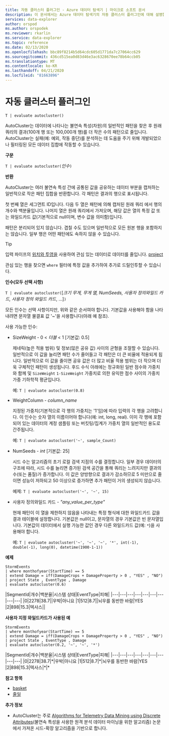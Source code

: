 ```yaml
---
title: 자동 클러스터 플러그인 - Azure 데이터 탐색기 | 마이크로 소프트 문서
description: 이 문서에서는 Azure 데이터 탐색기의 자동 클러스터 플러그인에 대해 설명합니다.
services: data-explorer
author: orspod
ms.author: orspodek
ms.reviewer: rkarlin
ms.service: data-explorer
ms.topic: reference
ms.date: 02/13/2020
ms.openlocfilehash: bbc89f8214b5d64cdc605d1771da7c27064cc629
ms.sourcegitcommit: 436cd515ea0d83d46e3ac6328670ee78b64ccb05
ms.translationtype: MT
ms.contentlocale: ko-KR
ms.lasthandoff: 04/21/2020
ms.locfileid: "81663896"
---
```

# <a name="autocluster-plugin"></a>자동 클러스터 플러그인

```kusto
T | evaluate autocluster()
```

AutoCluster는 데이터에 나타나는 불연속 특성(차원)의 일반적인 패턴을 찾은 후 원래 쿼리의 결과(100개 행 또는 100,000개 행)를 더 작은 수의 패턴으로 줄입니다. AutoCluster는 실패(예: 예외, 작동 중단)를 분석하는 데 도움을 주기 위해 개발되었으나 필터링된 모든 데이터 집합에 작동할 수 있습니다. 

**구문**

`T | evaluate autocluster(`*인수*`)`

**반환**

AutoCluster는 여러 불연속 특성 간에 공통된 값을 공유하는 데이터 부분을 캡처하는 일반적으로 작은 패턴 집합을 반환합니다. 각 패턴은 결과의 행으로 표시됩니다. 

첫 번째 열은 세그먼트 ID입니다. 다음 두 열은 패턴에 의해 캡처된 원래 쿼리 에서 행의 개수와 백분율입니다. 나머지 열은 원래 쿼리에서 가져오며, 해당 값은 열의 특정 값 또는 와일드카드 값(기본적으로 null이며, 변수 값을 의미함)입니다. 

패턴은 분리되어 있지 않습니다. 겹칠 수도 있으며 일반적으로 모든 원본 행을 포함하지는 않습니다. 일부 행은 어떤 패턴에도 속하지 않을 수 있습니다.

> [!TIP]
> 입력 파이프의 [위치와 투영을](./whereoperator.md) 사용하여 관심 있는 데이터로 데이터를 줄입니다. [project](./projectoperator.md)
>
> 관심 있는 행을 찾으면 `where` 필터에 특정 값을 추가하여 추가로 드릴인투할 수 있습니다.

**인수(모두 선택 사항)**

`T | evaluate autocluster(`[*크기 무게,* *무게 열,* *NumSeeds,* *사용자 정의와일드 카드,* *사용자 정의 와일드 카드*, ...]`)`

모든 인수는 선택 사항이지만, 위와 같은 순서여야 합니다. 기본값을 사용해야 함을 나타내려면 문자열 물결표 값 '~'을 사용합니다(아래 예 참조).

사용 가능한 인수:

* SizeWeight - 0 < *더블* < 1 [기본값: 0.5]

    제네릭(높은 적용 범위) 및 정보(많은 공유 값) 사이의 균형을 조절할 수 있습니다. 일반적으로 이 값을 늘리면 패턴 수가 줄어들고 각 패턴은 더 큰 비율에 적용되게 됩니다. 일반적으로 이 값을 줄이면 공유 값은 더 많고 비율 적용 범위는 더 작으며 더욱 구체적인 패턴이 생성됩니다. 후드 수식 아래에는 정규화된 일반 점수와 가중치와 함께 및 `SizeWeight` `1-SizeWeight` 가중치로 의한 유익한 점수 사이의 가중치 가중 기하학적 평균입니다. 

    예: `T | evaluate autocluster(0.8)`

* WeightColumn - *column_name*

    지정된 가중치(기본적으로 각 행의 가중치는 '1'임)에 따라 입력의 각 행을 고려합니다. 이 인수는 숫자 열의 이름이어야 합니다(예: int, long, real). 이미 각 행에 포함되어 있는 데이터의 계정 샘플링 또는 버킷팅/집계가 가중치 열의 일반적인 용도로 간주됩니다.
    
    예: `T | evaluate autocluster('~', sample_Count)` 

* NumSeeds - *int* [기본값: 25] 

    시드 수는 알고리즘의 초기 로컬 검색 지점의 수를 결정합니다. 일부 경우 데이터의 구조에 따라, 시드 수를 늘리면 증가된 검색 공간을 통해 쿼리는 느려지지만 결과의 수(또는 품질)가 증가합니다. 이 값은 양방향으로 결과가 감소하므로 5 미만으로 줄이면 성능이 저하되고 50 이상으로 증가하면 추가 패턴이 거의 생성되지 않습니다.

    예제: `T | evaluate autocluster('~', '~', 15)`

* 사용자 정의와일드 카드 - *"any_value_per_type"*

    현재 패턴이 이 열을 제한하지 않음을 나타내는 특정 형식에 대한 와일드카드 값을 결과 테이블에 설정합니다.
    기본값은 null이고, 문자열의 경우 기본값은 빈 문자열입니다. 기본값이 데이터에서 실행 가능한 값인 경우 다른 와일드카드 값(예: `*`)을 사용해야 합니다.

    예: `T | evaluate autocluster('~', '~', '~', '*', int(-1), double(-1), long(0), datetime(1900-1-1))`

**예제**

```kusto
StormEvents 
| where monthofyear(StartTime) == 5
| extend Damage = iff(DamageCrops + DamageProperty > 0 , "YES" , "NO")
| project State , EventType , Damage
| evaluate autocluster(0.6)
```

|SegmentId|개수|백분율|시스템 상태|EventType|피해|
|---|---|---|---|---|---|---|---|---|
|0|2278|38.7||우박|아니요
|1|512|8.7||뇌우를 동반한 바람|YES
|2|898|15.3|텍사스||

**사용자 지정 와일드카드가 사용된 예**

```kusto
StormEvents 
| where monthofyear(StartTime) == 5
| extend Damage = iff(DamageCrops + DamageProperty > 0 , "YES" , "NO")
| project State , EventType , Damage 
| evaluate autocluster(0.2, '~', '~', '*')
```

|SegmentId|개수|백분율|시스템 상태|EventType|피해|
|---|---|---|---|---|---|---|---|---|
|0|2278|38.7|\*|우박|아니요
|1|512|8.7|\*|뇌우를 동반한 바람|YES
|2|898|15.3|텍사스|\*|\*

**참고 항목**

* [basket](./basketplugin.md)
* [줄일](./reduceoperator.md)

**추가 정보**

* AutoCluster는 주로 [Algorithms for Telemetry Data Mining using Discrete Attributes](https://www.scitepress.org/DigitalLibrary/PublicationsDetail.aspx?ID=d5kcrO+cpEU=&t=1)(불연속 특성을 사용한 원격 분석 데이터 마이닝을 위한 알고리즘) 논문에서 가져온 시드-확장 알고리즘을 기반으로 합니다. 

